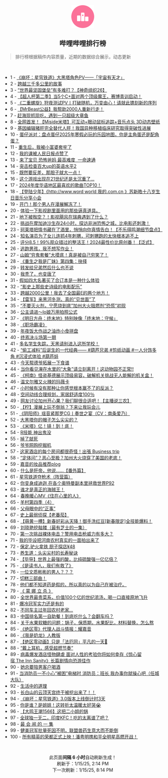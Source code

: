 <div align="center">
    <img src="./assets/icon_rank.png" alt="logo" />
    <h2>哔哩哔哩排行榜</h>
</div>

> 排行榜根据稿件内容质量，近期的数据综合展示，动态更新

<br />

<ul><li><span>1 - <a href=https://www.bilibili.com/BV1tXckehEd3 target=_blank>《崩坏：星穹铁道》大黑塔角色PV——「宇宙有天才」</a></span></li><li><span>2 - <a href=https://www.bilibili.com/BV1coc3etEAb target=_blank>跨越三千多公里的故事</a></span></li><li><span>3 - <a href=https://www.bilibili.com/BV1imc2enEKU target=_blank>“世界最坚固堡垒”有多难打？【神奇组织26】</a></span></li><li><span>4 - <a href=https://www.bilibili.com/BV1GscuerESw target=_blank>【超人杯第二季】当5个C+面对两个顶级魔王，赛博青训启动！</a></span></li><li><span>5 - <a href=https://www.bilibili.com/BV1gQcHerEYg target=_blank>《二重螺旋》狩夜测试PV丨打破随机，万变由心！请就此镌刻新的序列</a></span></li><li><span>6 - <a href=https://www.bilibili.com/BV1BpcPeqE2p target=_blank>【MrBeast公益】我帮助2000人重新行走！</a></span></li><li><span>7 - <a href=https://www.bilibili.com/BV1iLcuemEd7 target=_blank>赶海现抓现吃，遇到一只超级大章鱼</a></span></li><li><span>8 - <a href=https://www.bilibili.com/BV1XZcNeaEsd target=_blank>全网首发！【Miside米塔】可互动+眼动鼠标追踪+音乐点头&nbsp;3D动态壁纸</a></span></li><li><span>9 - <a href=https://www.bilibili.com/BV1gac3eyEbg target=_blank>基因编辑猪肝完全替代人肝！我国异种移植临床研究取得突破性进展</a></span></li><li><span>10 - <a href=https://www.bilibili.com/BV1jucNeKE4m target=_blank>蛋仔派对：盘点蛋仔2025年寒假必玩的乐园地图，你是主角蛋还是配角蛋？</a></span></li><li><span>11 - <a href=https://www.bilibili.com/BV1ADc1e8E6y target=_blank>重生后，我被小富婆套牢了</a></span></li><li><span>12 - <a href=https://www.bilibili.com/BV17Ec1eHEQs target=_blank>我的课被人民日报点赞了</a></span></li><li><span>13 - <a href=https://www.bilibili.com/BV1FrcAeiENp target=_blank>来了宝贝&nbsp;恐怖爸妈&nbsp;最高难度&nbsp;&nbsp;一命速通</a></span></li><li><span>14 - <a href=https://www.bilibili.com/BV1sKc3eaEUJ target=_blank>突击检查百大up的英语水平2</a></span></li><li><span>15 - <a href=https://www.bilibili.com/BV1vCcge7EBP target=_blank>既然要反差，那胆子就大一点！</a></span></li><li><span>16 - <a href=https://www.bilibili.com/BV1dfcue7EZZ target=_blank>这个游戏出现在21世纪还是太沉重了...</a></span></li><li><span>17 - <a href=https://www.bilibili.com/BV1WNcuesEWB target=_blank>2024年度华语地区最喜欢的歌曲TOP10！</a></span></li><li><span>18 - <a href=https://www.bilibili.com/BV1vCcge7EFc target=_blank>【登陆少年】《http://www.word&nbsp;world&nbsp;我的.com.cn&nbsp;》苏新皓十八岁生日音乐分享小会</a></span></li><li><span>19 - <a href=https://www.bilibili.com/BV192cgeLEhM target=_blank>开门！那个男人在漫展解冻了！</a></span></li><li><span>20 - <a href=https://www.bilibili.com/BV1cfcweKEFP target=_blank>体验一下影视剧里面用的那些逼真道具。</a></span></li><li><span>21 - <a href=https://www.bilibili.com/BV1h4cTeaEFE target=_blank>地下被掏空？！影视飓风在瑞典遇到了什么？</a></span></li><li><span>22 - <a href=https://www.bilibili.com/BV1zJcmebE6i target=_blank>挑战在摩加迪沙生存24小时，探访非洲恐怖之城，比电影还刺激！</a></span></li><li><span>23 - <a href=https://www.bilibili.com/BV1HMcuepEZw target=_blank>珂莱塔把情书藏在了酒里，悄悄向你真情告白！【不乐得鸣潮细节盘点】</a></span></li><li><span>24 - <a href=https://www.bilibili.com/BV1HHc7e1EBY target=_blank>知名演员为了女儿连抓4年刺猬，可刺猬跑的太快根本追不上</a></span></li><li><span>25 - <a href=https://www.bilibili.com/BV1kXcweuEiS target=_blank>评分8.5！99%观众错过的整活王！2024最性价比原创番！【泛式】</a></span></li><li><span>26 - <a href=https://www.bilibili.com/BV1TecuevEDw target=_blank>逃跑男孩，我不想写作业！</a></span></li><li><span>27 - <a href=https://www.bilibili.com/BV1a3cceEEcb target=_blank>山姆“穷鬼套餐”大摸底！真是被自己穷笑了！</a></span></li><li><span>28 - <a href=https://www.bilibili.com/BV1CWcgecEQ7 target=_blank>《重生之我是厂妹》第四集：抉择</a></span></li><li><span>29 - <a href=https://www.bilibili.com/BV18ncxeJEu3 target=_blank>转发给兄弟然后什么也不说</a></span></li><li><span>30 - <a href=https://www.bilibili.com/BV1ThcTefEqi target=_blank>我秃了，也变唐了</a></span></li><li><span>31 - <a href=https://www.bilibili.com/BV1F2cTeUE2y target=_blank>假如四大名著买了合订本是一种什么体验</a></span></li><li><span>32 - <a href=https://www.bilibili.com/BV1ZocueUE9P target=_blank>“影史上那些史诗级的电影配乐”</a></span></li><li><span>33 - <a href=https://www.bilibili.com/BV1kucCeSEYw target=_blank>跨越2000公里！我去了全国最E的两个地方！</a></span></li><li><span>34 - <a href=https://www.bilibili.com/BV1b9cge6Efg target=_blank>【雷军】来黑河冬测，真的“见世面”了</a></span></li><li><span>35 - <a href=https://www.bilibili.com/BV1oUcUetEAG target=_blank>“不要灭火剂，宁愿烧到底”加州大火阻燃剂“恐慌”初现</a></span></li><li><span>36 - <a href=https://www.bilibili.com/BV1sqcTeREYB target=_blank>公主请进～lo娘万用拍照公式</a></span></li><li><span>37 - <a href=https://www.bilibili.com/BV14rc1eiEW7 target=_blank>《明日方舟：终末地》特别映像「终末地：守候」</a></span></li><li><span>38 - <a href=https://www.bilibili.com/BV1Cbc2eYEXn target=_blank>《职场霸凌》</a></span></li><li><span>39 - <a href=https://www.bilibili.com/BV1skcueFEr6 target=_blank>年夜饭大作战之油炸小食拼盘</a></span></li><li><span>40 - <a href=https://www.bilibili.com/BV1EGcueSEo5 target=_blank>终焉决斗场第一期</a></span></li><li><span>41 - <a href=https://www.bilibili.com/BV1Vbc1eyEmF target=_blank>多名学生失踪，天黑请别进入这所学校！</a></span></li><li><span>42 - <a href=https://www.bilibili.com/BV1RwcgeLEcb target=_blank>“偷工减料”后诞生的一代经典——&nbsp;#葫芦兄弟&nbsp;#剪纸动画&nbsp;#一人分饰多角&nbsp;#沉浸式体验&nbsp;#葫芦娃</a></span></li><li><span>43 - <a href=https://www.bilibili.com/BV1kCcEeJEWx target=_blank>今天帮德爷拓展一下食谱</a></span></li><li><span>44 - <a href=https://www.bilibili.com/BV1FBcAeBEvd target=_blank>当你看见淹在水里的“大象”请立刻离开！这动物园不正常!!</a></span></li><li><span>45 - <a href=https://www.bilibili.com/BV19DcAebEvE target=_blank>《柯南》怪盗基德展示顶级易容，破解机关挑战无人能解的机关盒！</a></span></li><li><span>46 - <a href=https://www.bilibili.com/BV1smcwekELq target=_blank>温文尔雅又火辣的玛薇卡</a></span></li><li><span>47 - <a href=https://www.bilibili.com/BV15xc3eUEYv target=_blank>小时候有没有那种让你感觉根本赢不了的反派？</a></span></li><li><span>48 - <a href=https://www.bilibili.com/BV1bucQeQEjn target=_blank>空间动线合理规划，家居舒适度100％</a></span></li><li><span>49 - <a href=https://www.bilibili.com/BV1jxcVe4EHu target=_blank>网友讨论加州开心果？我们聊很合适吧！【主播说三农】</a></span></li><li><span>50 - <a href=https://www.bilibili.com/BV1RKc2eEErS target=_blank>【柠】漫展上玩不倒翁？下来让我玩会儿</a></span></li><li><span>51 - <a href=https://www.bilibili.com/BV1Jjc1eXEtg target=_blank>《阴阳师》瑶音紧那罗CG丨奏世之宴（CV：南条爱乃）</a></span></li><li><span>52 - <a href=https://www.bilibili.com/BV18ac3eyE9B target=_blank>大黑塔你的帽子怎么尖尖的？</a></span></li><li><span>53 - <a href=https://www.bilibili.com/BV1cbcgeZE4G target=_blank>《米塔》亿！镜！到！底！</a></span></li><li><span>54 - <a href=https://www.bilibili.com/BV1nrctekEir target=_blank>R技能&nbsp;神出鬼没</a></span></li><li><span>55 - <a href=https://www.bilibili.com/BV1o2cAewERc target=_blank>掉了就死</a></span></li><li><span>56 - <a href=https://www.bilibili.com/BV1cqcAeuEXe target=_blank>爷爷网购挖掘机</a></span></li><li><span>57 - <a href=https://www.bilibili.com/BV1ficcecEXC target=_blank>这家酒店的每个房间都很奇怪！出張&nbsp;Business&nbsp;trip</a></span></li><li><span>58 - <a href=https://www.bilibili.com/BV1Chc2ewEAa target=_blank>“定体问”？恶心至极？加州大火烧穿了美国的老底！</a></span></li><li><span>59 - <a href=https://www.bilibili.com/BV1mCcweLE4h target=_blank>嘉音的妆品推荐plog</a></span></li><li><span>60 - <a href=https://www.bilibili.com/BV1sEcJexEd9 target=_blank>什么是肝帝，他说......【番外篇】</a></span></li><li><span>61 - <a href=https://www.bilibili.com/BV1DacnevE82 target=_blank>星穹铁道夺枪术（阵营篇）</a></span></li><li><span>62 - <a href=https://www.bilibili.com/BV1Wwcue4EXY target=_blank>你变身成迪迦&nbsp;在各个奥特曼副本里拯救世界P92</a></span></li><li><span>63 - <a href=https://www.bilibili.com/BV17VcTe3EA5 target=_blank>谁才是真正的海贼王！</a></span></li><li><span>64 - <a href=https://www.bilibili.com/BV1cxcbekEBm target=_blank>春晚暖心MV《住在心里的人》</a></span></li><li><span>65 - <a href=https://www.bilibili.com/BV12NceehEFn target=_blank>羊村第四季（4）</a></span></li><li><span>66 - <a href=https://www.bilibili.com/BV1UocgeBEx4 target=_blank>父母眼中的“正事”</a></span></li><li><span>67 - <a href=https://www.bilibili.com/BV15rcJe6Enb target=_blank>史上最弱侦探【老番茄】</a></span></li><li><span>68 - <a href=https://www.bilibili.com/BV1oScUeoEEJ target=_blank>【萌黄一槽】新春好彩从天降！御手洗红豆[新春限定]全技能爆料！</a></span></li><li><span>69 - <a href=https://www.bilibili.com/BV1qxcPevEa6 target=_blank>刘晓艳挖骷髅（最有芝士的一集）</a></span></li><li><span>70 - <a href=https://www.bilibili.com/BV1FMcEe5EMe target=_blank>第一次挑战裸体电击？警用电击枪威力有多大？</a></span></li><li><span>71 - <a href=https://www.bilibili.com/BV1U4cxe5EuL target=_blank>我的毕设把河南农村真实的一面拍出来了</a></span></li><li><span>72 - <a href=https://www.bilibili.com/BV1iUc2eSEj3 target=_blank>保定.驴火拿铁&nbsp;厨子探店¥48</a></span></li><li><span>73 - <a href=https://www.bilibili.com/BV1J4c7eGEcz target=_blank>养生道：头尖尖村的长寿秘诀</a></span></li><li><span>74 - <a href=https://www.bilibili.com/BV11yrkYME4G target=_blank>【毕导】世界上最强的酸，比纯硫酸强一亿亿倍？</a></span></li><li><span>75 - <a href=https://www.bilibili.com/BV1Hgc3efEip target=_blank>《是读书人，我们有救了》</a></span></li><li><span>76 - <a href=https://www.bilibili.com/BV1NWcyeFEbG target=_blank>一位文质彬彬的男人？？？</a></span></li><li><span>77 - <a href=https://www.bilibili.com/BV1tVcJefELZ target=_blank>切糕三部曲！</a></span></li><li><span>78 - <a href=https://www.bilibili.com/BV1pScFeYEYN target=_blank>他们都不知道药是假的，所以真的以为自己在被治疗。</a></span></li><li><span>79 - <a href=https://www.bilibili.com/BV1p6cteVEK7 target=_blank>《&nbsp;蒙&nbsp;娜&nbsp;立&nbsp;杀&nbsp;》</a></span></li><li><span>80 - <a href=https://www.bilibili.com/BV1uBc1eBEJb target=_blank>全世界最贵菜系，价值100个亿的世纪浓汤，喝一口直接原地飞升</a></span></li><li><span>81 - <a href=https://www.bilibili.com/BV1x9cPejEKb target=_blank>爆冷冠军实力还是有的</a></span></li><li><span>82 - <a href=https://www.bilibili.com/BV1Zoc3e4EoS target=_blank>不同车主过年回农村老家…</a></span></li><li><span>83 - <a href=https://www.bilibili.com/BV1yBcEeXEDx target=_blank>中国排名第一自助餐！到底吃什么？会翻车吗？</a></span></li><li><span>84 - <a href=https://www.bilibili.com/BV1V4cuegEn1 target=_blank>关于水果软糖的问题：锅子，保质期，水果配比，材料替换，怎么熬</a></span></li><li><span>85 - <a href=https://www.bilibili.com/BV1nZc1eREY5 target=_blank>《绝区零》代理人战斗情报：耀嘉音</a></span></li><li><span>86 - <a href=https://www.bilibili.com/BV1j7cuejE6k target=_blank>《我是奶龙》人教版</a></span></li><li><span>87 - <a href=https://www.bilibili.com/BV1pocPe5EEp target=_blank>【绝区零动画】只是「法厄同」平凡的一天🍜</a></span></li><li><span>88 - <a href=https://www.bilibili.com/BV1HicxeMExx target=_blank>“戴上耳机，感受超燃节奏”</a></span></li><li><span>89 - <a href=https://www.bilibili.com/BV1VMccenEhF target=_blank>病毒爆发酒店怪物肆虐&nbsp;面对人性的考验你将如何幸存《惊心留宿&nbsp;The&nbsp;Inn&nbsp;Sanity》长篇剧情向恐游佳作</a></span></li><li><span>90 - <a href=https://www.bilibili.com/BV1ofcreqEwh target=_blank>她总要陪男客户喝酒</a></span></li><li><span>91 - <a href=https://www.bilibili.com/BV19wcMeqEmp target=_blank>当消防员一不小心“被困”电梯时&nbsp;消防员：班长&nbsp;我办事你就操心吧（任城大队）</a></span></li><li><span>92 - <a href=https://www.bilibili.com/BV1zzc2edEyu target=_blank>生活中的道理</a></span></li><li><span>93 - <a href=https://www.bilibili.com/BV1nPrSYUEHj target=_blank>长白山的云顶天宫终于被挖出来了！！</a></span></li><li><span>94 - <a href=https://www.bilibili.com/BV1ivcJeyEo4 target=_blank>《崩坏：星穹铁道》3.0版本上线倒计时3天</a></span></li><li><span>95 - <a href=https://www.bilibili.com/BV1EGcueSEVT target=_blank>你是谁？是姐姐！这转折太温暖太好哭😭</a></span></li><li><span>96 - <a href=https://www.bilibili.com/BV1cFcUewEt2 target=_blank>【大鸣王潮1566】这把二小姐的锅</a></span></li><li><span>97 - <a href=https://www.bilibili.com/BV1bncxeEED9 target=_blank>全球独一无二，印度KFC！吃的太离谱了吧？</a></span></li><li><span>98 - <a href=https://www.bilibili.com/BV1qpc3eDE5e target=_blank>最&nbsp;会&nbsp;闹&nbsp;的&nbsp;一&nbsp;集</a></span></li><li><span>99 - <a href=https://www.bilibili.com/BV1kicUeiE92 target=_blank>健美冠军批量死因不明，联盟兽药生意大而不能倒</a></span></li><li><span>100 - <a href=https://www.bilibili.com/BV16ActeBEYS target=_blank>所有精英的荣都正式上映！潘粤明携和平全明星高燃开战！</a></span></li></ul>

<br />

<p align=center>此页面<strong>间隔 6 小时</strong>自动刷新生成！<br>刷新于：1/15/25, 2:14 PM<br>下一次刷新：1/15/25, 8:14 PM</p>
